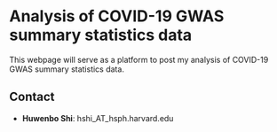 # Analysis of COVID-19 GWAS summary statistics data

This webpage will serve as a platform to post my analysis of COVID-19 GWAS
summary statistics data.

## Contact

* **Huwenbo Shi**: hshi_AT_hsph.harvard.edu
